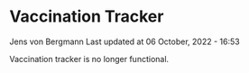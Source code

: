 Vaccination Tracker
================
Jens von Bergmann
Last updated at 06 October, 2022 - 16:53

Vaccination tracker is no longer functional.
